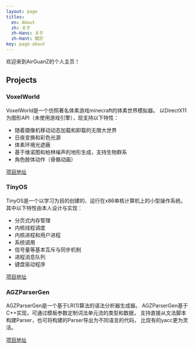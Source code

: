 ```yaml
---
layout: page
titles:
  en: About
  zh: 关于
  zh-Hans: 关于
  zh-Hant: 關於
key: page-about
---
```


欢迎来到AirGuanZ的个人主页！

## Projects

### VoxelWorld

VoxelWorld是一个仿照著名体素游戏minecraft的体素世界模拟器。
以DirectX11为图形API（未使用游戏引擎），现支持以下特性：

- 随着摄像机移动动态加载和卸载的无限大世界
- 日夜变换和彩色光源
- 体素环境光遮蔽
- 基于维诺图和柏林噪声的地形生成，支持生物群系
- 角色肢体动作（骨骼动画）

[项目地址](https://github.com/AirGuanZ/VoxelWorld)

### TinyOS

TinyOS是一个以学习为目的创建的、运行在x86单核计算机上的小型操作系统。
其中以下特性由本人设计与实现：

- 分页式内存管理
- 内核线程调度
- 内核进程和用户进程
- 系统调用
- 信号量等基本互斥与同步机制
- 进程消息队列
- 键盘驱动程序

[项目地址](https://github.com/TinyOSOrg/TinyOS)

### AGZParserGen

AGZParserGen是一个基于LR(1)算法的语法分析器生成器。
AGZParserGen基于C++实现，可通过模板参数定制词法单元流的类型和数据，
支持直接从文法脚本构建Parser，也可将构建的Parser导出为不同语言的代码，
比现有的yacc更为灵活。

[项目地址](https://github.com/AirGuanZ/AGZParserGen)
